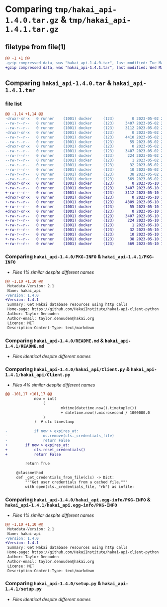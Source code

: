 # Comparing `tmp/hakai_api-1.4.0.tar.gz` & `tmp/hakai_api-1.4.1.tar.gz`

## filetype from file(1)

```diff
@@ -1 +1 @@
-gzip compressed data, was "hakai_api-1.4.0.tar", last modified: Tue May  2 23:44:24 2023, max compression
+gzip compressed data, was "hakai_api-1.4.1.tar", last modified: Wed May 10 16:36:23 2023, max compression
```

## Comparing `hakai_api-1.4.0.tar` & `hakai_api-1.4.1.tar`

### file list

```diff
@@ -1,14 +1,14 @@
-drwxr-xr-x   0 runner    (1001) docker     (123)        0 2023-05-02 23:44:24.940628 hakai_api-1.4.0/
--rw-r--r--   0 runner    (1001) docker     (123)     3407 2023-05-02 23:44:24.940628 hakai_api-1.4.0/PKG-INFO
--rw-r--r--   0 runner    (1001) docker     (123)     3112 2023-05-02 23:44:11.000000 hakai_api-1.4.0/README.md
-drwxr-xr-x   0 runner    (1001) docker     (123)        0 2023-05-02 23:44:24.936628 hakai_api-1.4.0/hakai_api/
--rw-r--r--   0 runner    (1001) docker     (123)     4410 2023-05-02 23:44:11.000000 hakai_api-1.4.0/hakai_api/Client.py
--rw-r--r--   0 runner    (1001) docker     (123)       55 2023-05-02 23:44:11.000000 hakai_api-1.4.0/hakai_api/__init__.py
-drwxr-xr-x   0 runner    (1001) docker     (123)        0 2023-05-02 23:44:24.936628 hakai_api-1.4.0/hakai_api.egg-info/
--rw-r--r--   0 runner    (1001) docker     (123)     3407 2023-05-02 23:44:24.000000 hakai_api-1.4.0/hakai_api.egg-info/PKG-INFO
--rw-r--r--   0 runner    (1001) docker     (123)      224 2023-05-02 23:44:24.000000 hakai_api-1.4.0/hakai_api.egg-info/SOURCES.txt
--rw-r--r--   0 runner    (1001) docker     (123)        1 2023-05-02 23:44:24.000000 hakai_api-1.4.0/hakai_api.egg-info/dependency_links.txt
--rw-r--r--   0 runner    (1001) docker     (123)       32 2023-05-02 23:44:24.000000 hakai_api-1.4.0/hakai_api.egg-info/requires.txt
--rw-r--r--   0 runner    (1001) docker     (123)       10 2023-05-02 23:44:24.000000 hakai_api-1.4.0/hakai_api.egg-info/top_level.txt
--rw-r--r--   0 runner    (1001) docker     (123)       38 2023-05-02 23:44:24.940628 hakai_api-1.4.0/setup.cfg
--rw-r--r--   0 runner    (1001) docker     (123)      569 2023-05-02 23:44:11.000000 hakai_api-1.4.0/setup.py
+drwxr-xr-x   0 runner    (1001) docker     (123)        0 2023-05-10 16:36:23.969516 hakai_api-1.4.1/
+-rw-r--r--   0 runner    (1001) docker     (123)     3407 2023-05-10 16:36:23.969516 hakai_api-1.4.1/PKG-INFO
+-rw-r--r--   0 runner    (1001) docker     (123)     3112 2023-05-10 16:36:11.000000 hakai_api-1.4.1/README.md
+drwxr-xr-x   0 runner    (1001) docker     (123)        0 2023-05-10 16:36:23.969516 hakai_api-1.4.1/hakai_api/
+-rw-r--r--   0 runner    (1001) docker     (123)     4389 2023-05-10 16:36:11.000000 hakai_api-1.4.1/hakai_api/Client.py
+-rw-r--r--   0 runner    (1001) docker     (123)       55 2023-05-10 16:36:11.000000 hakai_api-1.4.1/hakai_api/__init__.py
+drwxr-xr-x   0 runner    (1001) docker     (123)        0 2023-05-10 16:36:23.969516 hakai_api-1.4.1/hakai_api.egg-info/
+-rw-r--r--   0 runner    (1001) docker     (123)     3407 2023-05-10 16:36:23.000000 hakai_api-1.4.1/hakai_api.egg-info/PKG-INFO
+-rw-r--r--   0 runner    (1001) docker     (123)      224 2023-05-10 16:36:23.000000 hakai_api-1.4.1/hakai_api.egg-info/SOURCES.txt
+-rw-r--r--   0 runner    (1001) docker     (123)        1 2023-05-10 16:36:23.000000 hakai_api-1.4.1/hakai_api.egg-info/dependency_links.txt
+-rw-r--r--   0 runner    (1001) docker     (123)       32 2023-05-10 16:36:23.000000 hakai_api-1.4.1/hakai_api.egg-info/requires.txt
+-rw-r--r--   0 runner    (1001) docker     (123)       10 2023-05-10 16:36:23.000000 hakai_api-1.4.1/hakai_api.egg-info/top_level.txt
+-rw-r--r--   0 runner    (1001) docker     (123)       38 2023-05-10 16:36:23.969516 hakai_api-1.4.1/setup.cfg
+-rw-r--r--   0 runner    (1001) docker     (123)      569 2023-05-10 16:36:11.000000 hakai_api-1.4.1/setup.py
```

### Comparing `hakai_api-1.4.0/PKG-INFO` & `hakai_api-1.4.1/PKG-INFO`

 * *Files 1% similar despite different names*

```diff
@@ -1,10 +1,10 @@
 Metadata-Version: 2.1
 Name: hakai_api
-Version: 1.4.0
+Version: 1.4.1
 Summary: Get Hakai database resources using http calls
 Home-page: https://github.com/HakaiInstitute/hakai-api-client-python
 Author: Taylor Denouden
 Author-email: taylor.denouden@hakai.org
 License: MIT
 Description-Content-Type: text/markdown
```

### Comparing `hakai_api-1.4.0/README.md` & `hakai_api-1.4.1/README.md`

 * *Files identical despite different names*

### Comparing `hakai_api-1.4.0/hakai_api/Client.py` & `hakai_api-1.4.1/hakai_api/Client.py`

 * *Files 4% similar despite different names*

```diff
@@ -101,17 +101,17 @@
             now = int(
                 (
                         mktime(datetime.now().timetuple())
                         + datetime.now().microsecond / 1000000.0
                 )
             )  # utc timestamp
 
-            if now > expires_at:
-                os.remove(cls._credentials_file)
-                return False
+        if now > expires_at:
+            cls.reset_credentials()
+            return False
 
         return True
 
     @classmethod
     def _get_credentials_from_file(cls) -> Dict:
         """Get user credentials from a cached file."""
         with open(cls._credentials_file, "rb") as infile:
```

### Comparing `hakai_api-1.4.0/hakai_api.egg-info/PKG-INFO` & `hakai_api-1.4.1/hakai_api.egg-info/PKG-INFO`

 * *Files 1% similar despite different names*

```diff
@@ -1,10 +1,10 @@
 Metadata-Version: 2.1
 Name: hakai-api
-Version: 1.4.0
+Version: 1.4.1
 Summary: Get Hakai database resources using http calls
 Home-page: https://github.com/HakaiInstitute/hakai-api-client-python
 Author: Taylor Denouden
 Author-email: taylor.denouden@hakai.org
 License: MIT
 Description-Content-Type: text/markdown
```

### Comparing `hakai_api-1.4.0/setup.py` & `hakai_api-1.4.1/setup.py`

 * *Files identical despite different names*

